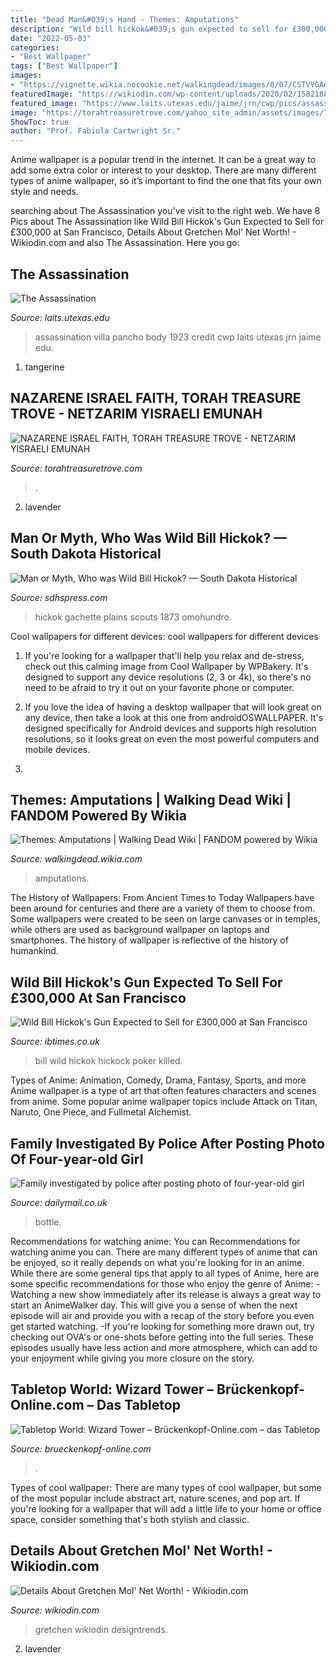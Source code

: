 ```yaml
---
title: "Dead Man&#039;s Hand - Themes: Amputations"
description: "Wild bill hickok&#039;s gun expected to sell for £300,000 at san francisco"
date: "2022-05-03"
categories:
- "Best Wallpaper"
tags: ["Best Wallpaper"]
images:
- "https://vignette.wikia.nocookie.net/walkingdead/images/0/07/CSTVVGAmputations.png/revision/latest?cb=20140928210915"
featuredImage: "https://wikiodin.com/wp-content/uploads/2020/02/1582188584_452_Details-About-Gretchen-Mol-Net-Worth.jpg"
featured_image: "https://www.laits.utexas.edu/jaime/jrn/cwp/pics/assassination3.gif"
image: "https://torahtreasuretrove.com/yahoo_site_admin/assets/images/TORAH_KEEPERS.315123631_std.jpg"
ShowToc: true
author: "Prof. Fabiola Cartwright Sr."
---
```



Anime wallpaper is a popular trend in the internet. It can be a great way to add some extra color or interest to your desktop. There are many different types of anime wallpaper, so it’s important to find the one that fits your own style and needs.

	

		
searching about The Assassination you've visit to the right web. We have 8 Pics about The Assassination like Wild Bill Hickok&#039;s Gun Expected to Sell for £300,000 at San Francisco, Details About Gretchen Mol&#039; Net Worth! - Wikiodin.com and also The Assassination. Here you go:
		
    
## The Assassination

<img loading=lazy src="https://www.laits.utexas.edu/jaime/jrn/cwp/pics/assassination3.gif" onerror="this.onerror=null;this.src='https://tse4.mm.bing.net/th?id=OIP.SgiDYFTR-i6Jw9cxjZE8IAAAAA&amp;pid=15.1';" alt="The Assassination">

_Source: laits.utexas.edu_

>assassination villa pancho body 1923 credit cwp laits utexas jrn jaime edu. 

	

1. tangerine 

    
## NAZARENE ISRAEL FAITH, TORAH TREASURE TROVE - NETZARIM YISRAELI EMUNAH

<img loading=lazy src="https://torahtreasuretrove.com/yahoo_site_admin/assets/images/TORAH_KEEPERS.315123631_std.jpg" onerror="this.onerror=null;this.src='https://tse1.mm.bing.net/th?id=OIP.7skefeD8_tuiNA6N684NzQHaE0&amp;pid=15.1';" alt="NAZARENE ISRAEL FAITH, TORAH TREASURE TROVE - NETZARIM YISRAELI EMUNAH">

_Source: torahtreasuretrove.com_

>. 

	

2. lavender 

    
## Man Or Myth, Who Was Wild Bill Hickok? — South Dakota Historical

<img loading=lazy src="https://www.sdhspress.com/blog/man-or-myth-who-was-wild-bill-hickok/@@download/image/LMA-8.jpg" onerror="this.onerror=null;this.src='https://tse1.mm.bing.net/th?id=OIP.GF03fTbBVZseWxYYTw2EqQHaLH&amp;pid=15.1';" alt="Man or Myth, Who was Wild Bill Hickok? — South Dakota Historical">

_Source: sdhspress.com_

>hickok gachette plains scouts 1873 omohundro. 

	

Cool wallpapers for different devices:
cool wallpapers for different devices 

1. If you're looking for a wallpaper that'll help you relax and de-stress, check out this calming image from Cool Wallpaper by WPBakery. It's designed to support any device resolutions (2, 3 or 4k), so there's no need to be afraid to try it out on your favorite phone or computer.

2. If you love the idea of having a desktop wallpaper that will look great on any device, then take a look at this one from androidOSWALLPAPER. It's designed specifically for Android devices and supports high resolution resolutions, so it looks great on even the most powerful computers and mobile devices.

3.

    
## Themes: Amputations | Walking Dead Wiki | FANDOM Powered By Wikia

<img loading=lazy src="https://vignette.wikia.nocookie.net/walkingdead/images/0/07/CSTVVGAmputations.png/revision/latest?cb=20140928210915" onerror="this.onerror=null;this.src='https://tse2.mm.bing.net/th?id=OIP.8_pY-tAUkBBZg8rG08eL2wHaDt&amp;pid=15.1';" alt="Themes: Amputations | Walking Dead Wiki | FANDOM powered by Wikia">

_Source: walkingdead.wikia.com_

>amputations. 

	

The History of Wallpapers: From Ancient Times to Today
Wallpapers have been around for centuries and there are a variety of them to choose from. Some wallpapers were created to be seen on large canvases or in temples, while others are used as background wallpaper on laptops and smartphones. The history of wallpaper is reflective of the history of humankind.

    
## Wild Bill Hickok&#039;s Gun Expected To Sell For £300,000 At San Francisco

<img loading=lazy src="http://d.ibtimes.co.uk/en/full/402120/wild-bill-hickok.jpg" onerror="this.onerror=null;this.src='https://tse1.mm.bing.net/th?id=OIP.md_nSn6I6lSazEIv0FKhgQD8Es&amp;pid=15.1';" alt="Wild Bill Hickok&#039;s Gun Expected to Sell for £300,000 at San Francisco">

_Source: ibtimes.co.uk_

>bill wild hickok hickock poker killed. 

	

Types of Anime: Animation, Comedy, Drama, Fantasy, Sports, and more
Anime wallpaper is a type of art that often features characters and scenes from anime. Some popular anime wallpaper topics include Attack on Titan, Naruto, One Piece, and Fullmetal Alchemist.

    
## Family Investigated By Police After Posting Photo Of Four-year-old Girl

<img loading=lazy src="http://i.dailymail.co.uk/i/pix/2013/08/27/article-2402600-1B7AE5EB000005DC-629_1024x615_large.jpg" onerror="this.onerror=null;this.src='https://tse1.mm.bing.net/th?id=OIP.uRrpBz2Lo2Scn8J4ysksQwEsC0&amp;pid=15.1';" alt="Family investigated by police after posting photo of four-year-old girl">

_Source: dailymail.co.uk_

>bottle. 

	

Recommendations for watching anime: You can
Recommendations for watching anime you can. There are many different types of anime that can be enjoyed, so it really depends on what you're looking for in an anime. While there are some general tips that apply to all types of Anime, here are some specific recommendations for those who enjoy the genre of Anime: 
-Watching a new show immediately after its release is always a great way to start an AnimeWalker day. This will give you a sense of when the next episode will air and provide you with a recap of the story before you even get started watching. 
-If you're looking for something more drawn out, try checking out OVA's or one-shots before getting into the full series. These episodes usually have less action and more atmosphere, which can add to your enjoyment while giving you more closure on the story.

    
## Tabletop World: Wizard Tower – Brückenkopf-Online.com – Das Tabletop

<img loading=lazy src="https://www.brueckenkopf-online.com/wp-content/uploads/2017/11/TabletopWorld_WizardTower_03.jpg" onerror="this.onerror=null;this.src='https://tse2.mm.bing.net/th?id=OIP.KVFQOtzzcQfP6NEfjs56lQHaM5&amp;pid=15.1';" alt="Tabletop World: Wizard Tower – Brückenkopf-Online.com – das Tabletop">

_Source: brueckenkopf-online.com_

>. 

	

Types of cool wallpaper:
There are many types of cool wallpaper, but some of the most popular include abstract art, nature scenes, and pop art. If you're looking for a wallpaper that will add a little life to your home or office space, consider something that's both stylish and classic.

    
## Details About Gretchen Mol&#039; Net Worth! - Wikiodin.com

<img loading=lazy src="https://wikiodin.com/wp-content/uploads/2020/02/1582188584_452_Details-About-Gretchen-Mol-Net-Worth.jpg" onerror="this.onerror=null;this.src='https://tse2.mm.bing.net/th?id=OIP.phBHqTDGpiyyWSxQy2EVCQHaKn&amp;pid=15.1';" alt="Details About Gretchen Mol&#039; Net Worth! - Wikiodin.com">

_Source: wikiodin.com_

>gretchen wikiodin designtrends. 

	

2. lavender 

